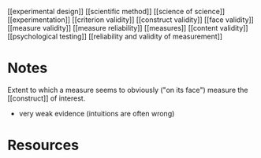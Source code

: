 [[experimental design]]
[[scientific method]]
[[science of science]]
[[experimentation]]
[[criterion validity]]
[[construct validity]]
[[face validity]]
[[measure validity]]
[[measure reliability]]
[[measures]]
[[content validity]]
[[psychological testing]]
[[reliability and validity of measurement]]

# Notes
Extent to which a measure seems to obviously ("on its face") measure the [[construct]] of interest.

- very weak evidence (intuitions are often wrong)

# Resources